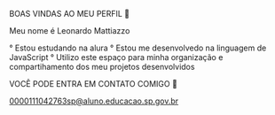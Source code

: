 BOAS VINDAS AO MEU PERFIL 👋

Meu nome é Leonardo Mattiazzo

° Estou estudando na alura
° Estou me desenvolvedo na linguagem de JavaScript
° Utilizo este espaço para minha organização e compartihamento dos meu projetos desenvolvidos 

VOCÊ PODE ENTRA EM CONTATO COMIGO 📱

0000111042763sp@aluno.educacao.sp.gov.br
